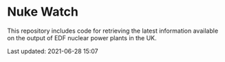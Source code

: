 # Nuke Watch

This repository includes code for retrieving the latest information available on the output of EDF nuclear power plants in the UK.

Last updated: 2021-06-28 15:07
